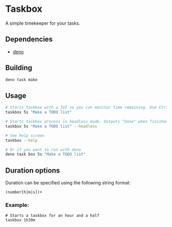 # Taskbox

A simple timekeeper for your tasks.

## Dependencies

- [deno](https://deno.com/)

## Building

```bash
deno task make
```

## Usage

```bash
# Starts taskbox with a TUI so you can monitor time remaining. Use Ctrl-C to exit.
taskbox 5s "Make a TODO list"

# Starts taskbox process in headless mode. Outputs "Done" when finished.
taskbox 5s "Make a TODO list" --headless

# See help screen
taskbox --help

# Or if you want to run with deno
deno task box 5s "Make a TODO list"
```

## Duration options

Duration can be specified using the following string format:

```
(number[h|m|s])+
```

### Example:

```
# Starts a taskbox for an hour and a half
taskbox 1h30m
```
